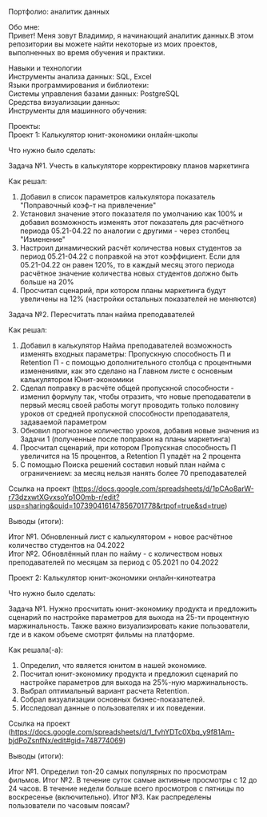 Портфолио: аналитик данных  

Обо мне:  
Привет! Меня зовут Владимир, я начинающий аналитик данных.В этом репозитории вы можете найти некоторые из моих проектов, выполненных во время обучения и практики.  

Навыки и технологии  
Инструменты анализа данных: SQL, Excel  
Языки программирования и библиотеки:   
Системы управления базами данных: PostgreSQL  
Средства визуализации данных:   
Инструменты для машинного обучения:   

Проекты:  
Проект 1: Калькулятор юнит-экономики онлайн-школы

Что нужно было сделать:

Задача №1. Учесть в калькуляторе корректировку планов маркетинга  
 
Как решал:  
1) Добавил в список параметров  калькулятора показатель "Поправочный коэф-т на привлечение"  
2) Установил значение этого показателя по умолчанию как 100% и добавил возможность изменять этот показатель для расчётного периода 05.21-04.22 по аналогии с другими - через столбец "Изменение"
3) Настроил динамический расчёт количества новых студентов за период 05.21-04.22 с поправкой на этот коэффициент. Если для 05.21-04.22 он равен 120%, то в каждый месяц этого периода расчётное значение количества новых студентов должно быть больше на 20%
4) Просчитал сценарий, при котором планы маркетинга будут увеличены на 12% (настройки остальных показателей не меняются)  

Задача №2. Пересчитать план найма преподавателей  

Как решал:  
1) Добавил в калькулятор Найма преподавателей возможность изменять входных параметры: Пропускную способность П и Retention П - с помощью дополнительного столбца с процентными изменениями, как это сделано на Главном листе с основным калькулятором Юнит-экономики
2) Сделал поправку в расчёте общей пропускной способности - изменил формулу так, чтобы отразить, что новые преподаватели в первый месяц своей работы могут проводить только половину уроков от средней пропускной способности преподавателя, задаваемой параметром
3) Обновил прогнозное количество уроков, добавив новые значения из Задачи 1 (полученные после поправки на планы маркетинга)
4) Просчитал сценарий, при котором Пропускная способность П увеличится на 15 процентов, а Retention П упадёт на 2 процента
5) С помощью Поиска решений составил новый план найма с ограничением: за месяц нельзя нанять более 70 преподавателей
   
Ссылка на проект (https://docs.google.com/spreadsheets/d/1pCAo8arW-r73dzxwtXGvxsoYp1O0mb-r/edit?usp=sharing&ouid=107390416147856701778&rtpof=true&sd=true)

Выводы (итоги):

Итог №1. Обновленный лист с калькулятором + новое расчётное количество студентов на 04.2022  
Итог №2. Обновлённый план по найму - с количеством новых преподавателей по месяцам за период с 05.2021 по 04.2022  

Проект 2: Калькулятор юнит-экономики онлайн-кинотеатра

Что нужно было сделать:

Задача №1. Нужно просчитать юнит-экономику продукта и предложить сценарий по настройке параметров для выхода на 25-ти процентную маржинальность. Также важно визуализировать какие пользователи, где и в каком объеме смотрят фильмы на платформе.

Как решала(-а): 
1. Определил, что является юнитом в нашей экономике.
2. Посчитал юнит-экономику продукта и предложил сценарий по настройке параметров для выхода на 25%-ную маржинальность.
3. Выбрал оптимальный вариант расчета Retention. 
4. Собрал визуализации основных бизнес-показателей.
5. Исследовал данные о пользователях и их поведении.

Ссылка на проект (https://docs.google.com/spreadsheets/d/1_fvhYDTc0Xbq_y9f81Am-bjdPoZsnfNx/edit#gid=748774069)

Выводы (итоги):

Итог №1. Определил топ-20 самых популярных по просмотрам фильмов. 
Итог №2. В течение суток самые активные просмотры с 12 до 24 часов. В течение недели больше всего просмотров с пятницы по воскресенье (включительно). 
Итог №3. Как распределены пользователи по часовым поясам?

